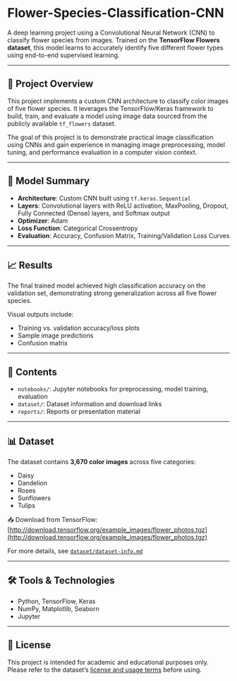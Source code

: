 # Flower-Species-Classification-CNN

A deep learning project using a Convolutional Neural Network (CNN) to classify flower species from images. Trained on the **TensorFlow Flowers dataset**, this model learns to accurately identify five different flower types using end-to-end supervised learning.

---

## 🌸 Project Overview

This project implements a custom CNN architecture to classify color images of five flower species. It leverages the TensorFlow/Keras framework to build, train, and evaluate a model using image data sourced from the publicly available `tf_flowers` dataset.

The goal of this project is to demonstrate practical image classification using CNNs and gain experience in managing image preprocessing, model tuning, and performance evaluation in a computer vision context.

---

## 🧠 Model Summary

- **Architecture**: Custom CNN built using `tf.keras.Sequential`
- **Layers**: Convolutional layers with ReLU activation, MaxPooling, Dropout, Fully Connected (Dense) layers, and Softmax output
- **Optimizer**: Adam
- **Loss Function**: Categorical Crossentropy
- **Evaluation**: Accuracy, Confusion Matrix, Training/Validation Loss Curves

---

## 📈 Results

The final trained model achieved high classification accuracy on the validation set, demonstrating strong generalization across all five flower species.

Visual outputs include:
- Training vs. validation accuracy/loss plots
- Sample image predictions
- Confusion matrix

---

## 📂 Contents

- `notebooks/`: Jupyter notebooks for preprocessing, model training, evaluation
- `dataset/`: Dataset information and download links
- `reports/`: Reports or presentation material

---

## 📊 Dataset

The dataset contains **3,670 color images** across five categories:

- Daisy  
- Dandelion  
- Roses  
- Sunflowers  
- Tulips  

📥 Download from TensorFlow:  
[http://download.tensorflow.org/example_images/flower_photos.tgz](http://download.tensorflow.org/example_images/flower_photos.tgz)

For more details, see [`dataset/dataset-info.md`](./Dataset/dataset-info.md)

---

## 🛠 Tools & Technologies

- Python, TensorFlow, Keras
- NumPy, Matplotlib, Seaborn
- Jupyter

---

## 📘 License

This project is intended for academic and educational purposes only. Please refer to the dataset’s [license and usage terms](https://www.tensorflow.org/datasets/catalog/tf_flowers) before using.

